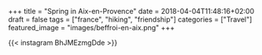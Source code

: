 +++
title = "Spring in Aix-en-Provence"
date = 2018-04-04T11:48:16+02:00
draft = false
tags = ["france", "hiking", "friendship"]
categories = ["Travel"]
featured_image = "images/beffroi-en-aix.png"
+++

{{< instagram BhJMEzmgDde >}}
